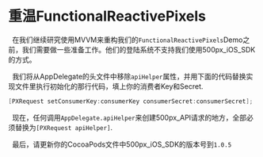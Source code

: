 # 重温FunctionalReactivePixels

&nbsp;&nbsp;在我们继续研究使用MVVM来重构我们的`FunctionalReactivePixels`Demo之前，我们需要做一些准备工作。他们的登陆系统不支持我们使用500px_iOS_SDK的方式。

&nbsp;&nbsp;我们将从AppDelegate的头文件中移除`apiHelper`属性，并用下面的代码替换实现文件里执行初始化的那行代码，填上你的消费者Key和Secret.

```Objective-C
[PXRequest setConsumerKey:consumerKey consumerSecret:consumerSecret];
```

&nbsp;&nbsp;现在，任何调用`AppDelegate.apiHelper`来创建500px_API请求的地方，全部必须替换为`[PXRequest apiHelper]`.

&nbsp;&nbsp;最后，请更新你的CocoaPods文件中500px_iOS_SDK的版本号到`1.0.5`
